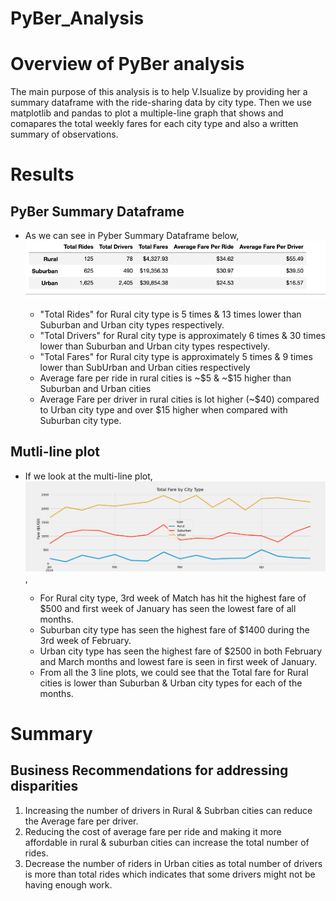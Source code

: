 # PyBer_Analysis

# Overview of PyBer analysis

The main purpose of this analysis is to help V.Isualize by providing her a summary dataframe with the ride-sharing data by city type. Then we use matplotlib and pandas to plot a multiple-line graph that shows and comapares the total weekly fares for each city type and also a written summary of observations.

# Results

## PyBer Summary Dataframe

* As we can see in Pyber Summary Dataframe below, ![](analysis/PyBer_summary_df.png)
 
	- "Total Rides" for Rural city type is 5 times & 13 times lower than Suburban and Urban city types respectively.
	- "Total Drivers" for Rural city type is approximately 6 times & 30 times lower than Suburban and Urban city types respectively.
	- "Total Fares" for Rural city type is approximately 5 times & 9 times lower than SubUrban and Urban cities respectively
	- Average fare per ride in rural cities is ~$5 & ~$15 higher than Suburban and Urban cities
	- Average Fare per driver in rural cities is lot higher (~$40) compared to Urban city type and over $15 higher when compared with Suburban city type.

## Mutli-line plot

* If we look at the multi-line plot, ![](analysis/PyBer_fare_summary.png),

   - For Rural city type, 3rd week of Match has hit the highest fare of $500 and first week of January has seen the lowest fare of all months. 
   - Suburban city type has seen the highest fare of  $1400 during the 3rd week of February.
   - Urban city type has seen the highest fare of $2500 in both February and March months and lowest fare is seen in first week of January.
   - From all the 3 line plots, we could see that the Total fare for Rural cities is lower than Suburban & Urban city types for each of the months.
	
# Summary
## Business Recommendations for addressing disparities
1. Increasing the number of drivers in Rural & Subrban cities can reduce the Average fare per driver.
2. Reducing the cost of average fare per ride and making it more affordable in rural & suburban cities can increase the total number of rides.
3. Decrease the number of riders in Urban cities as total number of drivers is more than total rides which indicates that some drivers might not be having enough work.
